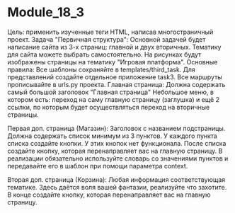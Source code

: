 # Module_18_3
Цель: применить изученные теги HTML, написав многостраничный проект.
Задача "Первичная структура":
Основной задачей будет написание сайта из 3-х страниц: главной и двух вторичных.
Тематику для сайта можете выбрать самостоятельно.
На рисунках будут изображены страницы на тематику "Игровая платформа".
Основные правила:
Все шаблоны сохраняйте в templates/third_task.
Для представлений создайте отдельное приложение task3.
Все маршруты прописывайте в urls.py проекта.
Главная страница:
Должна содержать самый большой заголовок "Главная страница"
Небольшое меню, в котором есть: переход на саму главную страницу (заглушка) и ещё 2 ссылки, по которым будет осуществляться переход на вторичные страницы.


Первая доп. страница (Магазин):
Заголовок с названием подстраницы.
Должна содержать список минимум из 3 пунктов. У каждого пункта списка создайте кнопки. У этих кнопок нет функционала.
После списка создайте кнопку, которая перенаправляет вас на главную страницу.
В реализации обязательно используйте словарь со значениями пунктов и передавайте его в шаблон при помощи параметра context.


Вторая доп. страница (Корзина):
Любая информация соответствующая тематике. Здесь даётся воля вашей фантазии, реализуйте что захотите.
В конце создайте кнопку, которая перенаправляет вас на главную страницу.
